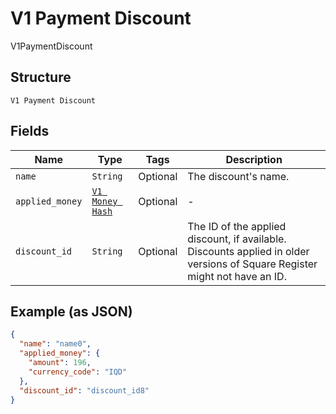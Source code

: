 
# V1 Payment Discount

V1PaymentDiscount

## Structure

`V1 Payment Discount`

## Fields

| Name | Type | Tags | Description |
|  --- | --- | --- | --- |
| `name` | `String` | Optional | The discount's name. |
| `applied_money` | [`V1 Money Hash`](../../doc/models/v1-money.md) | Optional | - |
| `discount_id` | `String` | Optional | The ID of the applied discount, if available. Discounts applied in older versions of Square Register might not have an ID. |

## Example (as JSON)

```json
{
  "name": "name0",
  "applied_money": {
    "amount": 196,
    "currency_code": "IQD"
  },
  "discount_id": "discount_id8"
}
```

